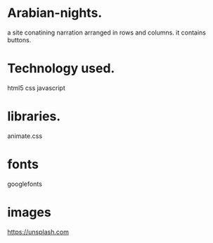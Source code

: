 # Arabian-nights.
a site conatining narration arranged in rows and columns.
it contains buttons.
# Technology used.
html5
css
javascript
# libraries.
animate.css
# fonts
googlefonts
# images
https://unsplash.com

